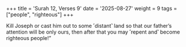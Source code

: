 +++
title = 'Surah 12, Verses 9'
date = '2025-08-27'
weight = 9
tags = ["people", "righteous"]
+++

Kill Joseph or cast him out to some ˹distant˺ land so that our father’s attention will be only ours, then after that you may ˹repent and˺ become righteous people!”